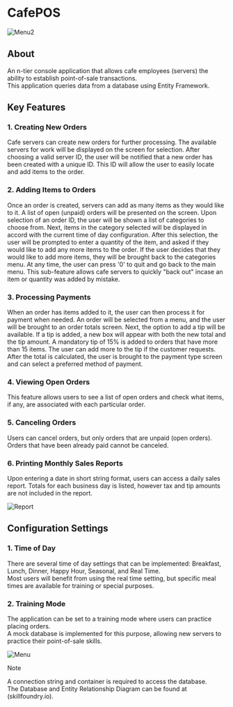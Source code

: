# CafePOS

![Menu2](https://github.com/user-attachments/assets/70a10c63-8fe6-4e12-a6a0-48d193e76ec4)

## About
An n-tier console application that allows cafe employees (servers) the ability to establish point-of-sale transactions.</br>
This application queries data from a database using Entity Framework.

## Key Features

### 1. Creating New Orders
Cafe servers can create new orders for further processing.
The available servers for work will be displayed on the screen for selection.
After choosing a valid server ID, the user will be notified that a new order has been created with a unique ID.
This ID will allow the user to easily locate and add items to the order.

### 2. Adding Items to Orders
Once an order is created, servers can add as many items as they would like to it.
A list of open (unpaid) orders will be presented on the screen. 
Upon selection of an order ID, the user will be shown a list of categories to choose from. 
Next, items in the category selected will be displayed in accord with the current time of day configuration.
After this selection, the user will be prompted to enter a quantity of the item, and asked if they would like to add any more items to the order.
If the user decides that they would like to add more items, they will be brought back to the categories menu.
At any time, the user can press '0' to quit and go back to the main menu. 
This sub-feature allows cafe servers to quickly "back out" incase an item or quantity was added by mistake.

### 3. Processing Payments
When an order has items added to it, the user can then process it for payment when needed. 
An order will be selected from a menu, and the user will be brought to an order totals screen. 
Next, the option to add a tip will be available.
If a tip is added, a new box will appear with both the new total and the tip amount.
A mandatory tip of 15% is added to orders that have more than 15 items.
The user can add more to the tip if the customer requests.
After the total is calculated, the user is brought to the payment type screen and can select a preferred method of payment.

### 4. Viewing Open Orders
This feature allows users to see a list of open orders and check what items, if any, are associated with each particular order.

### 5. Canceling Orders
Users can cancel orders, but only orders that are unpaid (open orders). Orders that have been already paid cannot be canceled.

### 6. Printing Monthly Sales Reports
Upon entering a date in short string format, users can access a daily sales report. 
Totals for each business day is listed, however tax and tip amounts are not included in the report.

![Report](https://github.com/user-attachments/assets/31b4c9ca-2531-4142-8691-b43976421984)

## Configuration Settings

### 1. Time of Day
There are several time of day settings that can be implemented: Breakfast, Lunch, Dinner, Happy Hour, Seasonal, and Real Time.</br>
Most users will benefit from using the real time setting, but specific meal times are available for training or special purposes.

### 2. Training Mode
The application can be set to a training mode where users can practice placing orders.</br>
A mock database is implemented for this purpose, allowing new servers to practice their point-of-sale skills.

![Menu](https://github.com/user-attachments/assets/37b3bf2d-4f67-433a-aa89-f8f58a707bd2)

> [!NOTE]
A connection string and container is required to access the database.</br>
The Database and Entity Relationship Diagram can be found at (skillfoundry.io).
